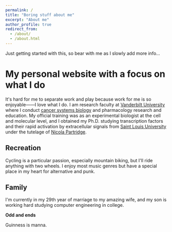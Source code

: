 ```yaml
---
permalink: /
title: "Boring stuff about me"
excerpt: "About me"
author_profile: true
redirect_from:
  - /about/
  - /about.html
---
```


Just getting started with this, so bear with me as I slowly add more info...

My personal website with a focus on what I do
======
It's hard for me to separate work and play because work for me is so enjoyable——I love what I do. I am research faculty at [Vanderbilt University](https://www.vanderbilt.edu) where I conduct [cancer systems biology](https://www.cancer.gov/about-nci/organization/dcb/research-programs/csbc/cancer-systems-biology-consortium) and pharmacology research and education. My official training was as an experimental biologist at the cell and molecular level, and I obtained my Ph.D. studying transcription factors and their rapid activation by extracellular signals from [Saint Louis University](https://www.slu.edu) under the tutelage of [Nicola Partridge](https://med.nyu.edu/faculty/nicola-c-partridge). 

Recreation
------
Cycling is a particular passion, especially mountain biking, but I'll ride anything with two wheels. I enjoy most music genres but have a special place in my heart for alternative and punk.

Family
------
I'm currently in my 29th year of marriage to my amazing wife, and my son is working hard studying computer engineering in college.

**Odd and ends**

Guinness is manna.

